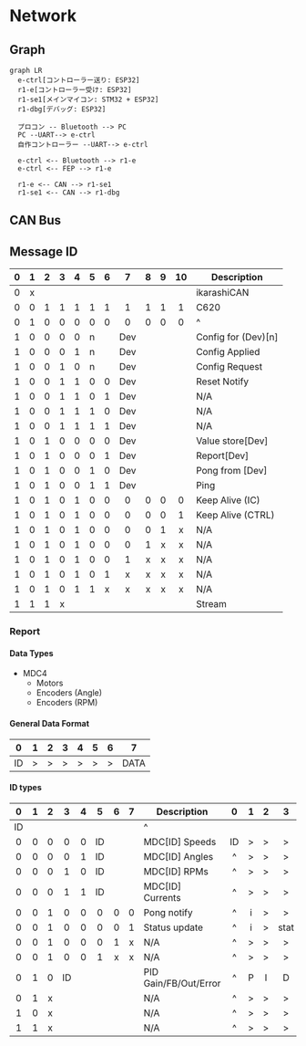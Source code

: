 # Network

## Graph

```mermaid
graph LR
  e-ctrl[コントローラー送り: ESP32]
  r1-e[コントローラー受け: ESP32]
  r1-se1[メインマイコン: STM32 + ESP32]
  r1-dbg[デバッグ: ESP32]

  プロコン -- Bluetooth --> PC
  PC --UART--> e-ctrl
  自作コントローラー --UART--> e-ctrl

  e-ctrl <-- Bluetooth --> r1-e
  e-ctrl <-- FEP --> r1-e

  r1-e <-- CAN --> r1-se1
  r1-se1 <-- CAN --> r1-dbg
```

## CAN Bus

## Message ID

| 0 | 1 | 2 | 3 | 4 | 5 | 6 | 7 | 8 | 9 | 10|     Description    |
|:-:|:-:|:-:|:-:|:-:|:-:|:-:|:-:|:-:|:-:|:-:|--------------------|
| 0 | x |   |   |   |   |   |   |   |   |   |ikarashiCAN         |
| 0 | 0 | 1 | 1 | 1 | 1 | 1 | 1 | 1 | 1 | 1 |C620                |
| 0 | 1 | 0 | 0 | 0 | 0 | 0 | 0 | 0 | 0 | 0 |^                   |
| 1 | 0 | 0 | 0 | 0 | n |   |Dev|   |   |   |Config for (Dev)[n] |
| 1 | 0 | 0 | 0 | 1 | n |   |Dev|   |   |   |Config Applied      |
| 1 | 0 | 0 | 1 | 0 | n |   |Dev|   |   |   |Config Request      |
| 1 | 0 | 0 | 1 | 1 | 0 | 0 |Dev|   |   |   |Reset Notify        |
| 1 | 0 | 0 | 1 | 1 | 0 | 1 |Dev|   |   |   |N/A                 |
| 1 | 0 | 0 | 1 | 1 | 1 | 0 |Dev|   |   |   |N/A                 |
| 1 | 0 | 0 | 1 | 1 | 1 | 1 |Dev|   |   |   |N/A                 |
| 1 | 0 | 1 | 0 | 0 | 0 | 0 |Dev|   |   |   |Value store[Dev]    |
| 1 | 0 | 1 | 0 | 0 | 0 | 1 |Dev|   |   |   |Report[Dev]         |
| 1 | 0 | 1 | 0 | 0 | 1 | 0 |Dev|   |   |   |Pong from [Dev]     |
| 1 | 0 | 1 | 0 | 0 | 1 | 1 |Dev|   |   |   |Ping                |
| 1 | 0 | 1 | 0 | 1 | 0 | 0 | 0 | 0 | 0 | 0 |Keep Alive (IC)     |
| 1 | 0 | 1 | 0 | 1 | 0 | 0 | 0 | 0 | 0 | 1 |Keep Alive (CTRL)   |
| 1 | 0 | 1 | 0 | 1 | 0 | 0 | 0 | 0 | 1 | x |N/A                 |
| 1 | 0 | 1 | 0 | 1 | 0 | 0 | 0 | 1 | x | x |N/A                 |
| 1 | 0 | 1 | 0 | 1 | 0 | 0 | 1 | x | x | x |N/A                 |
| 1 | 0 | 1 | 0 | 1 | 0 | 1 | x | x | x | x |N/A                 |
| 1 | 0 | 1 | 0 | 1 | 1 | x | x | x | x | x |N/A                 |
| 1 | 1 | 1 | x |   |   |   |   |   |   |   |Stream              |

### Report
#### Data Types

- MDC4
  - Motors
  - Encoders (Angle)
  - Encoders (RPM)

#### General Data Format

| 0 | 1 | 2 | 3 | 4 | 5 | 6 | 7 |
|:--:|:--:|:--:|:--:|:--:|:--:|:--:|:--:|
| ID|>  |>  |>  |>  |>  |> |DATA|

#### ID types

|  0  |  1  |  2  |  3  |  4  |  5  |  6  |  7  |      Description      | 0 | 1 | 2 | 3 | 4 | 5 | 6 | 7 |
|:---:|:---:|:---:|:---:|:---:|:---:|:---:|:---:|-----------------------|:-:|:-:|:-:|:-:|:-:|:-:|:-:|:-:|
| ID  |     |     |     |     |     |     |     | ^                     |   |   |   |   |   |   |   |   |
|  0  |  0  |  0  |  0  |  0  |  ID |     |     | MDC[ID] Speeds        |ID |>|>|>|  Speeds |>|>|   -   |
|  0  |  0  |  0  |  0  |  1  |  ID |     |     | MDC[ID] Angles        | ^ |>|>|>|  Angles |>|>|   -   |
|  0  |  0  |  0  |  1  |  0  |  ID |     |     | MDC[ID] RPMs          | ^ |>|>|>|    RPMs |>|>|   -   |
|  0  |  0  |  0  |  1  |  1  |  ID |     |     | MDC[ID] Currents      | ^ |>|>|>|   Currs |>|>|   -   |
|  0  |  0  |  1  |  0  |  0  |  0  |  0  |  0  | Pong notify           | ^ | i |>  |>  |>  |>  |>  | - |
|  0  |  0  |  1  |  0  |  0  |  0  |  0  |  1  | Status update         | ^ | i |>| stat|>  |>  |>  | - |
|  0  |  0  |  1  |  0  |  0  |  0  |  1  |  x  | N/A                   | ^ |>  |>  |>  |>  |>  |>  | - |
|  0  |  0  |  1  |  0  |  0  |  1  |  x  |  x  | N/A                   | ^ |>  |>  |>  |>  |>  |>  | - |
|  0  |  1  |  0  |  ID |     |     |     |     | PID Gain/FB/Out/Error | ^ | P | I | D | Fb| Ou| Gl| E |
|  0  |  1  |  x  |     |     |     |     |     | N/A                   | ^ |>  |>  |>  |>  |>  |>  | - |
|  1  |  0  |  x  |     |     |     |     |     | N/A                   | ^ |>  |>  |>  |>  |>  |>  | - |
|  1  |  1  |  x  |     |     |     |     |     | N/A                   | ^ |>  |>  |>  |>  |>  |>  | - |

